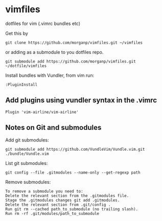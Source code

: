 # vimfiles
dotfiles for vim (.vimrc bundles etc)

Get this by 

    git clone https://github.com/morganp/vimfiles.git ~/vimfiles

or adding as a submodule to you dotfiles repo.

    git submodule add https://github.com/morganp/vimfiles.git ~/dotfile/vimfiles


Install bundles with Vundler, from vim run:

    :PluginInstall

Add plugins using vundler syntax in the .vimrc
--

    Plugin 'vim-airline/vim-airline'   



Notes on Git and submodules
--

Add git submodules:

    git submodule add https://github.com/VundleVim/Vundle.vim.git ./bundle/Vundle.vim

List git submodules:

    git config --file .gitmodules --name-only --get-regexp path

Remove submodules:

    To remove a submodule you need to:
    Delete the relevant section from the .gitmodules file.
    Stage the .gitmodules changes git add .gitmodules.
    Delete the relevant section from .git/config .
    Run git rm --cached path_to_submodule (no trailing slash).
    Run rm -rf .git/modules/path_to_submodule




[vundler]: https://github.com/VundleVim/Vundle.vim

